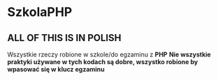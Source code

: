 # SzkolaPHP
## ALL OF THIS IS IN POLISH
  Wszystkie rzeczy robione w szkole/do egzaminu z **PHP**
  **Nie wszystkie praktyki używane w tych kodach są dobre, wszystko robione by wpasować się w klucz egzaminu**
